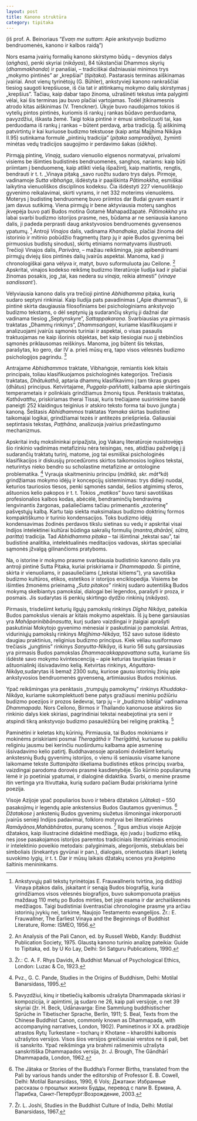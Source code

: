 ```yaml
---
layout: post
title: Kanono struktūra
category: tipitaka
---
```

(iš prof. A. Beinoriaus “_Evaṃ me suttam_: Apie ankstyvojo budizmo bendruomenės, kanono ir kalbos raidą”)

Nors esama įvairių formalių kanono skirstymo būdų – devynios dalys (_aṅghas_), penki skyriai (_nikāyas_), 84 tūkstančiai Dhammos skyrių (_dhammakhanda_) ir panašiai, – tradiciškai dažniausiai minimos trys „mokymo pintinės” ar „krepšiai” (_tipiṭaka_). Pastarasis terminas aiškinamas įvairiai. Anot vienų tyrinėtojų (G. Bühler), ankstyvieji kanono rankraščiai tiesiog saugoti krepšiuose, iš čia tat ir atitinkamų mokymo dalių skirstymas į „krepšius”. Tačiau, kaip dabar tapo žinoma, užrašinėti tekstus imta palyginti vėlai, kai šis terminas jau buvo plačiai vartojamas. Todėl įtikinamesnis atrodo kitas aiškinimas (V. Trenckner). Ūkyje buvo naudojamos tokios iš vytelių pintos pintinės, kuriomis iš rankų į rankas būdavo perduodama, pavyzdžiui, iškasta žemė. Taigi tokia pintinė ir ėmusi simbolizuoti tai, kas perduodama iš rankų į rankas – būtent perdavą, arba tradiciją. Šį aiškinimą patvirtintų ir kai kuriuose budizmo tekstuose (kaip antai Majjhima Nikāya II.95) sutinkama formulė „pintinių tradicija” (_piṭaka sampradāya_), žyminti minėtas vedų tradicijos saugojimo ir perdavimo šakas (_śākha_).
<!--break-->
Pirmąją pintinę, _Vinają_, sudaro vienuolio elgsenos normatyvai, privalomi visiems be išimties budistinės bendruomenės, sanghos, nariams: kaip būti priimtam į benduomenę, kaip atlikti viešą išpažintį, kaip maitintis, rengtis, bendrauti ir t. t. _Vinaya piṭaką _savo ruožtu sudaro trys dalys. Pirmoje, vadinamoje _Sutta vibhaṅga_, išdėstyta ir paaiškinta _Pātimokkha_, esmiškai laikytina vienuoliškos disciplinos kodeksu. Čia išdėstyti 227 vienuoliškojo gyvenimo reikalavimai, skirti vyrams, ir net 332 moterims vienuolėms. Moterys į budistinę bendruomenę buvo priimtos dar Budai gyvam esant ir jam davus sutikimą. Viena pirmųjų ir bene aktyviausia moterų sanghos įkvepėja buvo pati Budos motina Gotamė Mahapadžapatė. _Pātimokkha_ yra labai svarbi budizmo istorijos prasme, nes, būdama ar ne seniausia kanono dalis, ji padeda perprasti daug ankstyvosios bendruomenės gyvensenos ypatumų. [^1] Antroji _Vinajos_ dalis, vadinama _Khandhaka_, plačiai žinoma dėl istorinio ir mitinio pobūdžio fragmentų (tarp jų ir apie Budos gyvenimą bei pirmuosius budistų sinodus), skirtų etiniams normatyvams iliustruoti. Trečioji Vinajos dalis, _Parivāra_, – mažiau reikšminga, joje apibendrinami pirmųjų dviejų šios pintinės dalių įvairūs aspektai. Manoma, kad ji chronologiškai gana vėlyva ir, matyt, buvo suformuluota jau Ceilone. [^2] Apskritai, vinajos kodekso reikšmę budizmo literatūroje liudija kad ir plačiai žinomas posakis, jog „tai, kas nedera su _vinaja_, reikia atmesti” (_vinaye sandissant´_).

Vėlyviausia kanono dalis yra trečioji pintinė _Abhidhamma_ piṭaka, kurią sudaro septyni rinkiniai. Kaip liudija pats pavadinimas („Apie dhammas”), ši pintinė skirta daugiausia filosofiniams bei psichologiniams ankstyvojo budizmo tekstams, o dėl septynių ją sudarančių skyrių ji dažnai dar vadinama tiesiog „Septynskyre”, _Sattappakaraṇa_. Svarbiausias yra pirmasis traktatas „Dhammų rinkinys”, _Dhammsaṅgaṇi_, kuriame klasifikuojami ir analizuojami įvairūs sąmonės turiniai ir aspektai, o visas pasaulis traktuojamas ne kaip išorinis objektas, bet kaip tiesiogiai nuo jį stebinčios sąmonės priklausomas reiškinys. Manoma, jog būtent šis tekstas, parašytas, ko gero, dar IV a. prieš mūsų erą, tapo visos vėlesnės budizmo psichologijos pagrindu. [^3]

Antrajame _Abhidhammos_ traktate, Vibhaṅgoje, remiantis kiek kitais principais, toliau klasifikuojamos psichologinės kategorijos. Trečiasis traktatas, _Dhātukathā_, aptaria dhammų klasifikavimo į tam tikras grupes (dhātus) principus. Ketvirtajame, _Puggala-paññatti_, kalbama apie skirtingais temperametais ir polinkiais grindžiamus žmonių tipus. Penktasis traktatas, _Kathāvatthu_, priskiriamas therai Tissai, kuris trečiajame susirinkime bandė paneigti 252 klaidingus teiginius ir atskiro teksto forma tai buvo įjungta į kanoną. Šeštasis _Abhidhammos_ traktatas _Yamaka_ skirtas budistinei taikomajai logikai, grindžiamai tezės ir antitezės priešprieša. Galiausiai septintasis tekstas, _Paṭṭhāna_, analizuoja įvairius priežastingumo mechanizmus.

Apskritai indų mokslininkai pripažįsta, jog Vakarų literatūroje nusistovėjęs šio rinkinio vadinimas metafiziniu nėra teisingas, nes, atidžiau pažvelgę į jį sudarančių traktatų turinį, matome, jog tai esmiškai psichologinės klasifikacijos ir diskusijų procedūroms skirtos taikomosios logikos tekstai, neturintys nieko bendro su scholastine metafizine ar ontologine problematika. [^4] Vyrauja skaitmeniniu principu (_mātikā, skr. māt°kā_) grindžiamas mokymo idėjų ir koncepcijų sisteminimas: trys didieji nuodai, keturios tauriosios tiesos, penki sąmonės sandai, šešios atgimimų sferos, aštuonios kelio pakopos ir t. t. Tokios „_matikos_” buvo tarsi savotiškas profesionalios kalbos kodas, abėcėlė, bendraminčių bendravimą lengvinantis žargonas, pašaliečiams tačiau primenantis „ezoterinę” pašvęstųjų kalbą. Kartu taip siekta maksimalaus budizmo doktrinų formos kompaktiškumo ir turinio kondensacijos. Toks budizmo idėjų kondensavimas žodinės perdavos tikslu sietinas su vedų ir apskritai visai Indijos intelektinei kultūrai būdinga sakralių formulių (_mantra,dhārāṇī, sūtra, paritta_) tradicija. Tad _Abhidhamma_ _piṭaka_ – tai išimtinai „tekstai sau”, tai budistinė analitika, intelektualinės meditacijos vadovas, skirtas specialiai sąmonės įžvalgą gilinančioms pratyboms.

Na, o istorine ir mokymo prasme svarbiausia budistinio kanono dalis yra antroji pintinė Sutta Piṭaka, kuriai priskiriama ir _Dhammapada_. Ši pintinė, skirta ir vienuoliams, ir pasauliečiams („tekstai kitiems”), yra savotiška budizmo kultūros, etikos, estetikos ir istorijos enciklopedija. Visiems be išimties žmonėms prieinamą „_Suta pitakos_” rinkinį sudaro autentišką Budos mokymą skelbiantys pamokslai, dialogai bei legendos, parašyti ir proza, ir posmais. Jis sudarytas iš penkių skirtingo dydžio rinkinių (_nikāyas_).

Pirmasis, trisdešimt keturių ilgųjų pamokslų rinkinys _Dīgha_ _Nikāya_, pateikia Budos pamokslus vienais ar kitais mokymo aspektais. Iš jų bene garsiausias yra _Mahāparinibbānasutta_, kurį sudaro vaizdingai ir įtaigiai aprašyti paskutiniai Mokytojo gyvenimo mėnesiai ir paskutiniai jo pamokslai. Antras, viduriniųjų pamokslų rinkinys _Majjhima-Nikāya_, 152 savo sutose išdėsto daugiau praktinius, religinius budizmo principus. Kiek vėliau susiformavo trečiasis „jungtinis” rinkinys _Saṇyutta-Nikāya_, iš kurio 56 sutų garsiausias yra pirmasis Budos pamokslas _Dhammacakkappavattana_ sutta, kuriame šis išdėstė savo mokymo kvintescenciją – apie keturias tauriąsias tiesas ir aštuonialinkį išsivadavimo kelią. Ketvirtas rinkinys, _Aṅguttara-Nikāya_,sudarytas iš bemaž 2300 sutų, kuriose gausu istorinių žinių apie ankstyvosios bendruomenės gyvenseną, artimiausius Budos mokinius.

Ypač reikšmingas yra penktasis „trumpųjų pamokymų” rinkinys _Khuddaka-Nikāya_, kuriame sukomplektuoti bene patys gražiausi meniniu požiūriu budizmo poezijos ir prozos šedevrai, tarp jų – ir „budizmo biblija” vadinama _Dhammapada_. Nors Ceilono, Birmos ir Thailando kanonuose atskiros šio rinkinio dalys kiek skiriasi, pagrindiniai tekstai neabejotinai yra seni ir atspindi tikrą ankstyvojo budizmo pasaulėžiūrą bei religinę praktiką. [^5]

Paminėtini ir keletas kitų kūrinių. Pirmiausia, tai Budos mokiniams ir mokinėms priskiriami posmai _Theragāthā_ ir _Therīgāthā_, kuriuose su pakiliu religiniu jausmu bei kerinčiu nuoširdumu kalbama apie asmeninę išsivadavimo kelio patirtį. Buddhavaṇsoje aprašomi dvidešimt keturių ankstesnių Budų gyvenimų istorijos, o vienu iš seniausiu visame kanone laikomame tekste _Suttanipāta_ iškeliama budistinės etikos principų svarba, vaizdingai parodoma dorovės prasmė kasdienybėje. Šio kūrinio populiarumą lėmė ir jo poetiniai ypatumai, ir dialoginė didaktika. Svarbi, o menine prasme itin vertinga yra Itivuttaka, kurią sudaro pačiam Budai priskiriama lyrinė poezija.

Visoje Azijoje ypač populiarios buvo ir tebėra džatakos (_Jātaka_) – 550 pasakojimų ir legendų apie ankstensius Budos Gautamos gyvenimus. [^6] _Džatakose_ į ankstenių Budos gyvenimų siužetus išmoningai inkorporuoti įvairūs senieji Indijos padavimai, folkloro motyvai bei literatūrinės _Ramāyāṇos_,_Mahābhāratos_, puranų scenos. [^7] Ilgus amžius visoje Azijoje džatakos, kaip iliustracinė didaktinė medžiaga, ėjo įvadu į budizmo etiką, nes jose pasakojamos istorijos paremtos tradiciniais literatūriniais emocinio ir intelektinio poveikio metodais: palyginimais, alegorijomis, stebuklais bei simboliais (šnekantys gyvūnai ir pan.), dialogais, orientuotais iškart į keletą suvokimo lygių, ir t. t. Dar ir mūsų laikais džatakų scenos yra įkvėpimo šaltinis menininkams.

[^1]: Ankstyvųjų pali tekstų tyrinėtojas E. Frauwallneris tvirtina, jog didžioji Vinaya piṭakos dalis, įskaitant ir senąją Budos biografiją, kuria grindžiamos visos vėlesnės biografijos, buvo sukomponuota praėjus maždaug 110 metų po Budos mirties, bet joje esama ir dar archaiškesnės medžiagos. Taigi budistiniai šventrasčiai chronologine prasme yra arčiau istorinių įvykių nei, tarkime, Naujojo Testamento evangelijos. Žr.: E. Frauwallner, The Earliest Vinaya and the Beginnings of Buddhist Literature, Rome: ISMEO, 1956.

[^2]: An Analysis of the Pali Canon, ed. by Russell Webb, Kandy: Buddhist Publication Society, 1975. Glaustą kanono turinio analizę pateikia: Guide to Tipitaka, ed. by U Ko Lay, Delhi: Sri Satguru Publications, 1990.

[^3]: Žr.: C. A. F. Rhys Davids, A Buddhist Manual of Psychological Ethics, London: Luzac & Co, 1923.

[^4]: Pvz., G. C. Pande, Studies in the Origins of Buddhism, Delhi: Motilal Banarsidass, 1995.

[^5]: Pavyzdžiui, kinų ir tibetiečių kalbomis užrašyta Dhammapada skiriasi ir kompozicija, ir apimtimi, ją sudaro ne 26, kaip pali versijoje, o net 39 skyriai (žr. H. Beck, Udānavarga: Eine Sammlung buddhistischer Sprüche in Tibetischer Sprache, Berlin, 1911; S. Beal, Texts from the Chinese Buddhist Canon, commonly known as Dhammapada, with accompanying narratives, London, 1902). Paminetinos ir XX a. pradžioje atrastos Rytų Turkestane – tocharų ir Khotane – kharošthi kalbomis užrašytos versijos. Visos šios versijos greičiausiai verstos ne iš pali, bet iš sanskrito. Ypač reikšminga yra brahmi rašmenimis užrašyta sanskritiška Dhammapados versija, žr. J. Brough, The Gāndhārī Dhammapada, London, 1962.

[^6]: The Jâtaka or Stories of the Buddha’s Former Births, translated from the Pali by various hands under the editorship of Professor E. B. Cowell, Delhi: Motilal Banarsidass, 1990, 6 Vols; Джатаки: Избранные рассказы о прошлых жизнях Будды, перевод с пали В. Ермана, А. Парибка, Санкт-Петербург:Возрождение, 2003.

[^7]: Žr. L. Joshi, Studies in the Buddhist Culture of India, Delhi: Motilal Banarsidass, 1967.
